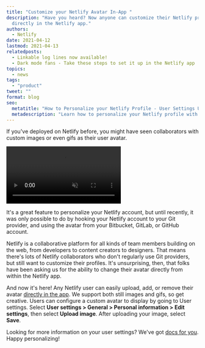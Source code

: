 ```yaml
---
title: "Customize your Netlify Avatar In-App "
description: "Have you heard? Now anyone can customize their Netlify profile
  directly in the Netlify app."
authors:
  - Netlify
date: 2021-04-12
lastmod: 2021-04-13
relatedposts:
  - Linkable log lines now available!
  - Dark mode fans - Take these steps to set it up in the Netlify app
topics:
  - news
tags:
  - "product"
tweet: ""
format: blog
seo:
  metatitle: "How to Personalize your Netlify Profile - User Settings Updates"
  metadescription: "Learn how to personalize your Netlify profile with a custom image or gif as your avatar within the User Settings area of the app."
---
```

If you've deployed on Netlify before, you might have seen collaborators with custom images or even gifs as their user avatar.

<video autoplay muted loop>
  <source src="https://res.cloudinary.com/netlify/video/upload/w_800/q_auto,f_auto/v1617985700/blog/netlify-profile-image.mp4" />
</video>

It's a great feature to personalize your Netlify account, but until recently, it was only possible to do by hooking your Netlify account to your Git provider, and using the avatar from your Bitbucket, GitLab, or GitHub account.

Netlify is a collaborative platform for all kinds of team members building on the web, from developers to content creators to designers. That means there's lots of Netlify collaborators who don't regularly use Git providers, but still want to customize their profiles. It's unsurprising, then, that folks have been asking us for the ability to change their avatar directly from within the Netlify app.

And now it's here! Any Netlify user can easily upload, add, or remove their avatar [directly in the app](https://docs.netlify.com/accounts-and-billing/user-settings/). We support both still images and gifs, so get creative. Users can configure a custom avatar to display by going to User settings. Select **User settings > General > Personal information > Edit settings**, then select **Upload image**. After uploading your image, select **Save**.

Looking for more information on your user settings? We've got [docs for you](https://docs.netlify.com/accounts-and-billing/user-settings/#app). Happy personalizing!
